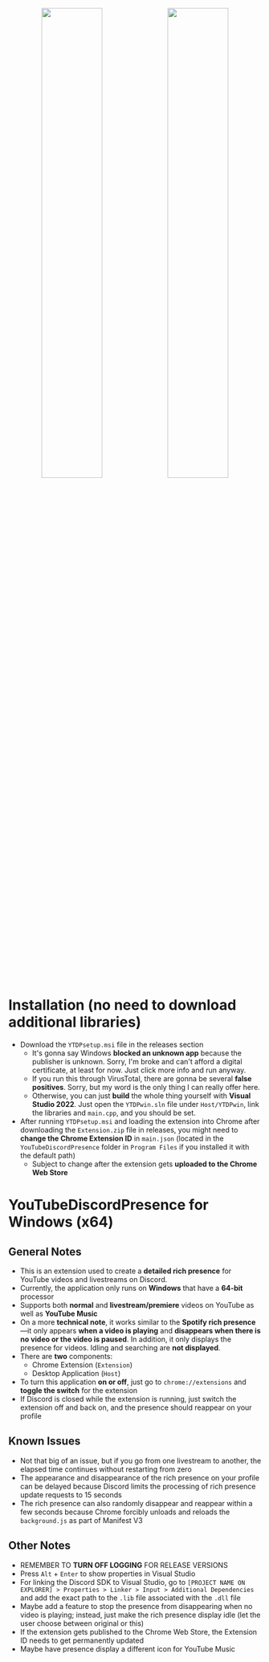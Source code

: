 <p align="center">
  <img width="100%" height="5" src="https://github.com/XFG16/YouTubeDiscordPresence/blob/YouTubeDiscordPresenceWin/Screenshots/ytdpScreenshot1.png?raw=true">
</p>
<p align="center">
  <img width="49%" height="auto" src="https://github.com/XFG16/YouTubeDiscordPresence/blob/YouTubeDiscordPresenceWin/Screenshots/ytdpScreenshot1.png?raw=true">
  <img width="49%" height="auto" src="https://github.com/XFG16/YouTubeDiscordPresence/blob/YouTubeDiscordPresenceWin/Screenshots/ytdpScreenshot2.png?raw=true">
</p>
<p align="center">
  <img width="100%" height="5" src="https://github.com/XFG16/YouTubeDiscordPresence/blob/YouTubeDiscordPresenceWin/Screenshots/ytdpScreenshot1.png?raw=true">
</p>

# Installation (no need to download additional libraries)
 - Download the `YTDPsetup.msi` file in the releases section
    - It's gonna say Windows **blocked an unknown app** because the publisher is unknown. Sorry, I'm broke and can't afford a digital certificate, at least for now. Just click more info and run anyway.
    - If you run this through VirusTotal, there are gonna be several **false positives**. Sorry, but my word is the only thing I can really offer here.
    - Otherwise, you can just **build** the whole thing yourself with **Visual Studio 2022**. Just open the `YTDPwin.sln` file under `Host/YTDPwin`, link the libraries and `main.cpp`, and you should be set.
 - After running `YTDPsetup.msi` and loading the extension into Chrome after downloading the `Extension.zip` file in releases, you might need to **change the Chrome Extension ID** in ```main.json``` (located in the ```YouTubeDiscordPresence``` folder in ```Program Files``` if you installed it with the default path)
   - Subject to change after the extension gets **uploaded to the Chrome Web Store**

# YouTubeDiscordPresence for Windows (x64)
## General Notes 
 - This is an extension used to create a **detailed rich presence** for YouTube videos and livestreams on Discord.
 - Currently, the application only runs on **Windows** that have a **64-bit** processor
 - Supports both **normal** and **livestream/premiere** videos on YouTube as well as **YouTube Music**
 - On a more **technical note**, it works similar to the **Spotify rich presence**—it only appears **when a video is playing** and **disappears when there is no video or the video is paused**. In addition, it only displays the presence for videos. Idling and searching are **not displayed**.
 - There are **two** components:
   - Chrome Extension (`Extension`)
   - Desktop Application (`Host`)
 - To turn this application **on or off**, just go to `chrome://extensions` and **toggle the switch** for the extension
 - If Discord is closed while the extension is running, just switch the extension off and back on, and the presence should reappear on your profile

## Known Issues
 - Not that big of an issue, but if you go from one livestream to another, the elapsed time continues without restarting from zero
 - The appearance and disappearance of the rich presence on your profile can be delayed because Discord limits the processing of rich presence update requests to 15 seconds
 - The rich presence can also randomly disappear and reappear within a few seconds because Chrome forcibly unloads and reloads the `background.js` as part of Manifest V3

## Other Notes
 - REMEMBER TO **TURN OFF LOGGING** FOR RELEASE VERSIONS
 - Press `Alt` + `Enter` to show properties in Visual Studio
 - For linking the Discord SDK to Visual Studio, go to `[PROJECT NAME ON EXPLORER] > Properties > Linker > Input > Additional Dependencies` and add the exact path to the `.lib` file associated with the `.dll` file
 - Maybe add a feature to stop the presence from disappearing when no video is playing; instead, just make the rich presence display idle (let the user choose between original or this)
 - If the extension gets published to the Chrome Web Store, the Extension ID needs to get permanently updated
 - Maybe have presence display a different icon for YouTube Music
